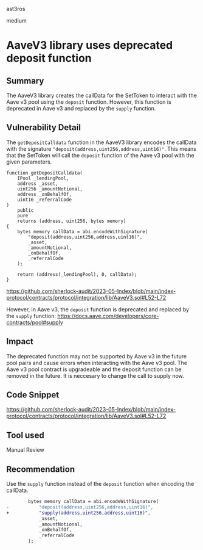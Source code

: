 ast3ros

medium

# AaveV3 library uses deprecated deposit function

## Summary

The AaveV3 library creates the callData for the SetToken to interact with the Aave v3 pool using the `deposit` function. However, this function is deprecated in Aave v3 and replaced by the `supply` function.

## Vulnerability Detail

The `getDepositCalldata` function in the AaveV3 library encodes the callData with the signature `"deposit(address,uint256,address,uint16)"`. This means that the SetToken will call the `deposit` function of the Aave v3 pool with the given parameters.

    function getDepositCalldata(
        IPool _lendingPool,
        address _asset, 
        uint256 _amountNotional,
        address _onBehalfOf,
        uint16 _referralCode
    )
        public
        pure
        returns (address, uint256, bytes memory)
    {
        bytes memory callData = abi.encodeWithSignature(
            "deposit(address,uint256,address,uint16)",
            _asset, 
            _amountNotional, 
            _onBehalfOf,
            _referralCode
        );
        
        return (address(_lendingPool), 0, callData);
    }

https://github.com/sherlock-audit/2023-05-Index/blob/main/index-protocol/contracts/protocol/integration/lib/AaveV3.sol#L52-L72

However, in Aave v3, the `deposit` function is deprecated and replaced by the `supply` function: https://docs.aave.com/developers/core-contracts/pool#supply

## Impact

The deprecated function may not be supported by Aave v3 in the future pool pairs and cause errors when interacting with the Aave v3 pool.
The Aave v3 pool contract is upgradeable and the deposit function can be removed in the future. It is neccesary to change the call to supply now.

## Code Snippet

https://github.com/sherlock-audit/2023-05-Index/blob/main/index-protocol/contracts/protocol/integration/lib/AaveV3.sol#L52-L72

## Tool used

Manual Review

## Recommendation

Use the `supply` function instead of the `deposit` function when encoding the callData.

```diff
        bytes memory callData = abi.encodeWithSignature(
-           "deposit(address,uint256,address,uint16)",
+           "supply(address,uint256,address,uint16)",
            _asset, 
            _amountNotional, 
            _onBehalfOf,
            _referralCode
        );
```